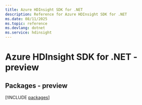 ```yaml
---
title: Azure HDInsight SDK for .NET
description: Reference for Azure HDInsight SDK for .NET
ms.date: 08/11/2025
ms.topic: reference
ms.devlang: dotnet
ms.service: hdinsight
---
```

# Azure HDInsight SDK for .NET - preview
## Packages - preview
[!INCLUDE [packages](hdinsight-index.md)]